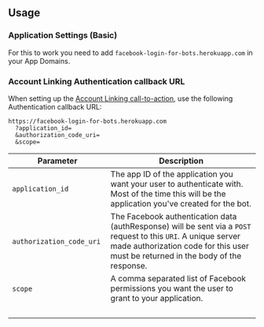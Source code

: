 ## Usage

### Application Settings (Basic)

For this to work you need to add `facebook-login-for-bots.herokuapp.com` in your App Domains.

### Account Linking Authentication callback URL

When setting up the [Account Linking call-to-action](https://developers.facebook.com/docs/messenger-platform/account-linking/link-account), use the following Authentication callback URL:

```
https://facebook-login-for-bots.herokuapp.com
  ?application_id=
  &authorization_code_uri=
  &scope=
```

| Parameter | Description |
| --- | --- |
| `application_id` | The app ID of the application you want your user to authenticate with. Most of the time this will be the application you've created for the bot. |
| `authorization_code_uri` | The Facebook authentication data (authResponse) will be sent via a `POST` request to this `URI`. A unique server made authorization code for this user must be returned in the body of the response. |
| `scope` | A comma separated list of Facebook permissions you want the user to grant to your application.
 |
